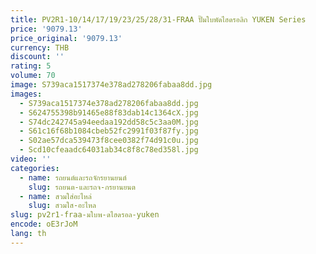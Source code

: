 ```yaml
---
title: PV2R1-10/14/17/19/23/25/28/31-FRAA ปั๊มใบพัดไฮดรอลิก YUKEN Series
price: '9079.13'
price_original: '9079.13'
currency: THB
discount: ''
rating: 5
volume: 70
image: S739aca1517374e378ad278206fabaa8dd.jpg
images:
  - S739aca1517374e378ad278206fabaa8dd.jpg
  - S624755398b91465e88f83dab14c1364cX.jpg
  - S74dc242745a94eedaa192dd58c5c3aa0M.jpg
  - S61c16f68b1084cbeb52fc2991f03f87fy.jpg
  - S02ae57dca539473f8cee0382f74d91c0u.jpg
  - Scd10cfeaadc64031ab34c8f8c78ed358l.jpg
video: ''
categories:
  - name: รถยนต์และรถจักรยานยนต์
    slug: รถยนต-และรถจ-กรยานยนต
  - name: สวมใส่อะไหล่
    slug: สวมใส-อะไหล
slug: pv2r1-fraa-มใบพ-ดไฮดรอล-yuken
encode: oE3rJoM
lang: th
---
```

  